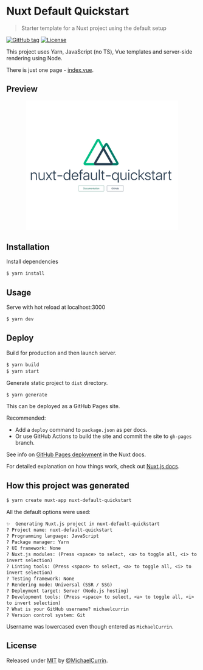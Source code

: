 # Nuxt Default Quickstart
> Starter template for a Nuxt project using the default setup

[![GitHub tag](https://img.shields.io/github/tag/MichaelCurrin/nuxt-default-quickstart?include_prereleases=&sort=semver)](https://github.com/MichaelCurrin/nuxt-default-quickstart/releases/)
[![License](https://img.shields.io/badge/License-MIT-blue)](#license)


This project uses Yarn, JavaScript (no TS), Vue templates and server-side rendering using Node.

There is just one page - [index.vue](/pages/index.vue).


## Preview

<div align="center">
    <img src="/sample.png" alt="Sample screenshot" title="Sample screenshot" width="400" />
</div>


## Installation

Install dependencies

```sh
$ yarn install
```


## Usage

Serve with hot reload at localhost:3000

```sh
$ yarn dev
```


## Deploy

Build for production and then launch server.

```sh
$ yarn build
$ yarn start
```

Generate static project to `dist` directory.

```sh
$ yarn generate
```

This can be deployed as a GitHub Pages site. 

Recommended:

- Add a `deploy` command to `package.json` as per docs.
- Or use GitHub Actions to build the site and commit the site to `gh-pages` branch.

See info on [GitHub Pages deployment](https://nuxtjs.org/docs/2.x/deployment/github-pages/) in the Nuxt docs.

For detailed explanation on how things work, check out [Nuxt.js docs](https://nuxtjs.org).


## How this project was generated

```sh
$ yarn create nuxt-app nuxt-default-quickstart
```

All the default options were used:

```
✨  Generating Nuxt.js project in nuxt-default-quickstart
? Project name: nuxt-default-quickstart
? Programming language: JavaScript
? Package manager: Yarn
? UI framework: None
? Nuxt.js modules: (Press <space> to select, <a> to toggle all, <i> to invert selection)
? Linting tools: (Press <space> to select, <a> to toggle all, <i> to invert selection)
? Testing framework: None
? Rendering mode: Universal (SSR / SSG)
? Deployment target: Server (Node.js hosting)
? Development tools: (Press <space> to select, <a> to toggle all, <i> to invert selection)
? What is your GitHub username? michaelcurrin
? Version control system: Git
```

Username was lowercased even though entered as `MichaelCurrin`.


## License

Released under [MIT](/LICENSE) by [@MichaelCurrin](https://github.com/MichaelCurrin).
